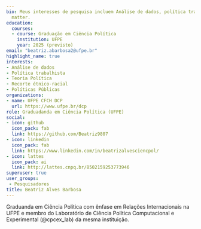 ```yaml
---
bio: Meus interesses de pesquisa incluem Análise de dados, política trabalhista, teoria política, recorte étnico-racial e políticas públicas.
  matter.
education:
  courses:
  - course: Graduação em Ciência Política
    institution: UFPE
    year: 2025 (previsto)
email: "beatriz.abarbosa2@ufpe.br"
highlight_name: true
interests:
- Análise de dados
- Política trabalhista
- Teoria Política
- Recorte étnico-racial
- Políticas Públicas
organizations:
- name: UFPE CFCH DCP
  url: https://www.ufpe.br/dcp
role: Graduadanda em Ciência Política (UFPE)
social:
- icon: github
  icon_pack: fab
  link: https://github.com/Beatriz9807
- icon: linkedin
  icon_pack: fab
  link: https://www.linkedin.com/in/beatrizalvesciencpol/
- icon: lattes
  icon_pack: ai
  link: http://lattes.cnpq.br/8502159253773946
superuser: true
user_groups:
 - Pesquisadores
title: Beatriz Alves Barbosa
---
```


Graduanda em Ciência Política com ênfase em Relações Internacionais na UFPE e membro do Laboratório de Ciência Política Computacional e Experimental (@cpcex_lab) da mesma instituição.

